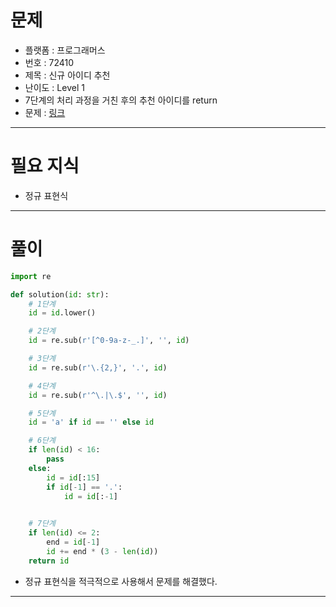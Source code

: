 # 문제
- 플랫폼 : 프로그래머스
- 번호 : 72410
- 제목 : 신규 아이디 추천
- 난이도 : Level 1
- 7단계의 처리 과정을 거친 후의 추천 아이디를 return
- 문제 : <a href="https://school.programmers.co.kr/learn/courses/30/lessons/72410" target="_blank">링크</a>

---

# 필요 지식
- 정규 표현식

---

# 풀이
```python
import re

def solution(id: str):
    # 1단계
    id = id.lower()

    # 2단계
    id = re.sub(r'[^0-9a-z-_.]', '', id)

    # 3단계
    id = re.sub(r'\.{2,}', '.', id)

    # 4단계
    id = re.sub(r'^\.|\.$', '', id)

    # 5단계
    id = 'a' if id == '' else id

    # 6단계
    if len(id) < 16:
        pass
    else:
        id = id[:15]
        if id[-1] == '.':
            id = id[:-1]
    

    # 7단계
    if len(id) <= 2:
        end = id[-1]
        id += end * (3 - len(id))
    return id
```
- 정규 표현식을 적극적으로 사용해서 문제를 해결했다.

---
